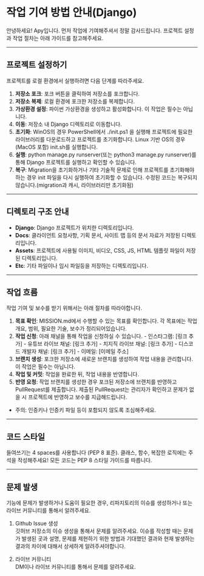 # 작업 기여 방법 안내(Django)
안녕하세요! Apy입니다. 먼저 작업에 기여해주셔서 정말 감사드립니다. 프로젝트 설정과 작업 절차는 아래 가이드를 참고해주세요.

---

## 프로젝트 설정하기
프로젝트를 로컬 환경에서 실행하려면 다음 단계를 따라주세요.
  1. **저장소 포크**: 포크 버튼을 클릭하여 저장소를 포크합니다.
  2. **저장소 복제**: 로컬 환경에 포크한 저장소를 복제합니다.
  3. **가상환경 설정**: 파이썬 가상환경을 생성하고 활성화합니다. 이 작업은 필수는 아닙니다.
  4. **이동**: 저장소 내 Django 디렉토리로 이동합니다.
  5. **초기화**: WinOS의 경우 PowerShell에서 ./init.ps1 을 실행해 프로젝트에 필요한 라이브러리를 다운로드하고 프로젝트를 초기화합니다. Linux 기반 OS의 경우(MacOS 포함) init.sh를 실행합니다.
  6. **실행**: python manage.py runserver(또는 python3 manage.py runserver)를 통해 Django 프로젝트를 실행하고 확인할 수 있습니다.
  7. **복구**: Migration을 초기화하거나 기타 기술적 문제로 인해 프로젝트를 초기화해야하는 경우 init 파일을 다시 실행하여 초기화할 수 있습니다. 수정된 코드는 복구되지 않습니다.(migration과 캐시, 라이브러리만 초기화됨)

---

## 디렉토리 구조 안내
  - **Django**: Django 프로젝트가 위치한 디렉토리입니다.
  - **Docs**: 클라이언트 요청사항, 기획 문서, 사이트 맵 등의 문서 자료가 저장된 디렉토리입니다.
  - **Assets**: 프로젝트에 사용될 이미지, 비디오, CSS, JS, HTML 템플릿 파일이 저장된 디렉토리입니다.
  - **Etc**: 기타 파일이나 임시 파일등을 저장하는 디렉토리입니다.

---

## 작업 흐름
작업 기여 및 보수를 받기 위해서는 아래 절차를 따라야합니다.
  1. **목표 확인**: MISSION.md에서 수행할 수 있는 목표를 확인합니다. 각 목표에는 작업 개요, 범위, 필요한 기술, 보수가 정리되어있습니다.
  2. **작업 신청**: 아래 채널을 통해 작업을 신청하실 수 있습니다.
    - 인스타그램: [링크 추가]
    - 유튜브 라이브 채널: [링크 추가]
    - 치지직 라이브 채널: [링크 추가]
    - 디스코드 개발자 채널: [링크 추가]
    - 이메일: [이메일 주소]
  3. **브랜치 생성**: 포크한 저장소에 새로운 브랜치를 생성하여 작업 내용을 관리합니다. 이 작업은 필수는 아닙니다.
  4. **작업 및 커밋**: 작업을 완료한 뒤, 작업 내용을 반영합니다.
  5. **반영 요청**: 작업 브랜치를 생성한 경우 포크된 저장소에 브랜치를 반영하고 PullRequest를 제출합니다. 제출된 PullRequest는 관리자가 확인하고 문제가 없을 시 프로젝트에 반영하고 보수를 지급해드립니다.
  - 주의: 인증키나 인증키 파일 등이 포함되지 않도록 조심해주세요.

---

## 코드 스타일
들여쓰기는 4 spaces를 사용합니다 (PEP 8 표준).
클래스, 함수, 복잡한 로직에는 주석을 작성해주세요!
모든 코드는 PEP 8 스타일 가이드를 따릅니다.

---

## 문제 발생
기능에 문제가 발생하거나 도움이 필요한 경우, 리파지토리의 이슈를 생성하거나 또는 라이브 커뮤니티를 통해서 알려주세요.

1. Github Issue 생성  
깃허브 저장소의 이슈 생성을 통해서 문제를 알려주세요. 이슈를 작성할 때는 문제가 발생된 곳과 설명, 문제를 제현하기 위한 방법과 기대했던 결과와 현재 발생하는 결과의 차이에 대해서 상세하게 알려주셔야합니다.

2. 라이브 커뮤니티  
DM이나 라이브 커뮤니티를 통해서 문제를 알려주세요.

